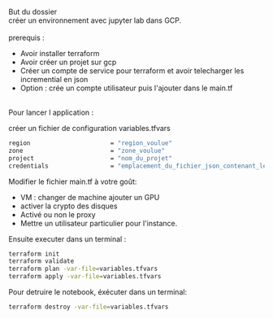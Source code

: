 But du dossier<br>
créer un environnement avec jupyter lab dans GCP.<br>
<br>
prerequis :<br>
<ul>
    <li>Avoir installer terraform</li>
    <li>Avoir créer un projet sur gcp</li>
    <li>Créer un compte de service pour terraform et avoir telecharger les incremential en json</li>
    <li>Option : crée un compte utilisateur puis l'ajouter dans le main.tf</li>
</ul>
<br>
Pour lancer l application : <br>

créer un fichier de configuration variables.tfvars<br>

```bash
region                      = "region_voulue" 
zone                        = "zone_voulue"
project                     = "nom_du_projet"
credentials                 = "emplacement_du_fichier_json_contenant_les_incrementials"
```

Modifier le fichier main.tf à votre goût:<br>
<ul>
    <li>VM : changer de machine ajouter un GPU</li>
    <li>activer la crypto des disques</li>
    <li>Activé ou non le proxy</li>
    <li>Mettre un utilisateur particulier pour l'instance.</li>
</ul>

Ensuite executer dans un terminal :<br>

```bash
terraform init
terraform validate
terraform plan -var-file=variables.tfvars  
terraform apply -var-file=variables.tfvars
```
Pour detruire le notebook, éxécuter dans un terminal:<br>

```bash
terraform destroy -var-file=variables.tfvars
```
